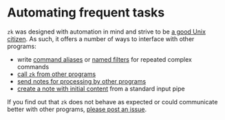 # Automating frequent tasks

`zk` was designed with automation in mind and strive to be [a good Unix citizen](https://en.wikipedia.org/wiki/Unix_philosophy). As such, it offers a number of ways to interface with other programs:

* write [command aliases](config-alias.md) or [named filters](config-filter.md) for repeated complex commands
* [call `zk` from other programs](external-call.md)
* [send notes for processing by other programs](external-processing.md)
* [create a note with initial content](note-creation.md) from a standard input pipe

If you find out that `zk` does not behave as expected or could communicate better with other programs, [please post an issue](https://github.com/mickael-menu/zk/issues).

